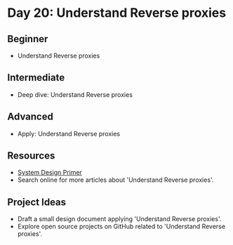 # Day 20: Understand Reverse proxies

## Beginner
- Understand Reverse proxies

## Intermediate
- Deep dive: Understand Reverse proxies

## Advanced
- Apply: Understand Reverse proxies

## Resources
- [System Design Primer](https://github.com/donnemartin/system-design-primer/search?q=Understand+Reverse+proxies)
- Search online for more articles about 'Understand Reverse proxies'.

## Project Ideas
- Draft a small design document applying 'Understand Reverse proxies'.
- Explore open source projects on GitHub related to 'Understand Reverse proxies'.
